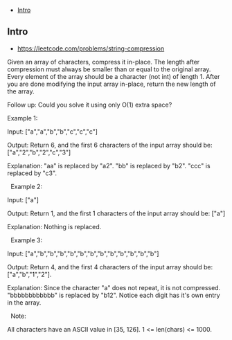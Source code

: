 - [Intro](#intro)

## Intro

- https://leetcode.com/problems/string-compression

Given an array of characters, compress it in-place.
The length after compression must always be smaller than or equal to the original array.
Every element of the array should be a character (not int) of length 1.
After you are done modifying the input array in-place, return the new length of the array.
 

Follow up:
Could you solve it using only O(1) extra space?
 

Example 1:

Input:
["a","a","b","b","c","c","c"]

Output:
Return 6, and the first 6 characters of the input array should be: ["a","2","b","2","c","3"]

Explanation:
"aa" is replaced by "a2". "bb" is replaced by "b2". "ccc" is replaced by "c3".

 
Example 2:

Input:
["a"]

Output:
Return 1, and the first 1 characters of the input array should be: ["a"]

Explanation:
Nothing is replaced.

 
Example 3:

Input:
["a","b","b","b","b","b","b","b","b","b","b","b","b"]

Output:
Return 4, and the first 4 characters of the input array should be: ["a","b","1","2"].

Explanation:
Since the character "a" does not repeat, it is not compressed. "bbbbbbbbbbbb" is replaced by "b12".
Notice each digit has it's own entry in the array.

 
Note:

All characters have an ASCII value in [35, 126].
1 <= len(chars) <= 1000.

